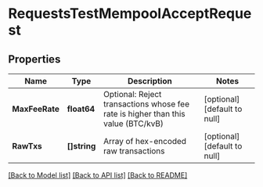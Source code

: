 # RequestsTestMempoolAcceptRequest

## Properties
Name | Type | Description | Notes
------------ | ------------- | ------------- | -------------
**MaxFeeRate** | **float64** | Optional: Reject transactions whose fee rate is higher than this value (BTC/kvB) | [optional] [default to null]
**RawTxs** | **[]string** | Array of hex-encoded raw transactions | [optional] [default to null]

[[Back to Model list]](../README.md#documentation-for-models) [[Back to API list]](../README.md#documentation-for-api-endpoints) [[Back to README]](../README.md)

